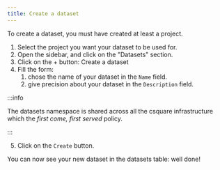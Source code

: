 ```yaml
---
title: Create a dataset
---
```


To create a dataset, you must have created at least a project.

1. Select the project you want your dataset to be used for.
2. Open the sidebar, and click on the "Datasets" section.
3. Click on the + button: Create a dataset
4. Fill the form:
   1. chose the name of your dataset in the `Name` field.
   2. give precision about your dataset in the `Description` field.

:::info

The datasets namespace is shared across all the csquare infrastructure which the *first come, first served* policy.

:::

5. Click on the `Create` button.

You can now see your new dataset in the datasets table: well done!
